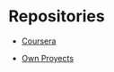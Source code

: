 <h1>Repositories</h1>
<ul>
  <li><a href="https://github.com/Siimoon14/Coursera/tree/gh-pages">Coursera</a></li>
</ul>
<ul>
  <li><a href="#">Own Proyects</a></li>
</ul>
